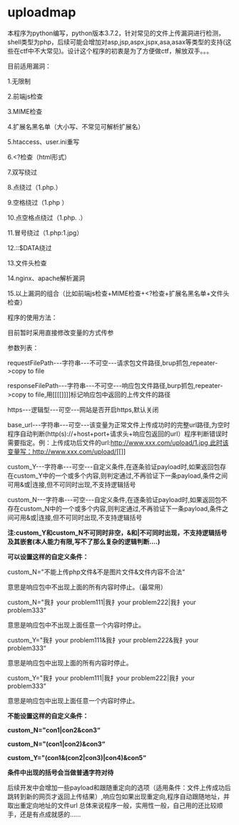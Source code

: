 # uploadmap
本程序为python编写，python版本3.7.2，针对常见的文件上传漏洞进行检测，shell类型为php，后续可能会增加对asp,jsp,aspx,jspx,asa,asax等类型的支持(这些在ctf中不大常见)。设计这个程序的初衷是为了方便做ctf，解放双手。。。

目前适用漏洞：

1.无限制

2.前端js检查

3.MIME检查

4.扩展名黑名单（大小写、不常见可解析扩展名）

5.htaccess、user.ini重写

6.<?检查（html形式）

7.双写绕过

8.点绕过（1.php.）

9.空格绕过（1.php ）

10.点空格点绕过（1.php. .）

11.冒号绕过（1.php:1.jpg）

12.::$DATA绕过

13.文件头检查

14.nginx、apache解析漏洞

15.以上漏洞的组合（比如前端js检查+MIME检查+<?检查+扩展名黑名单+文件头检查）

程序的使用方法：

目前暂时采用直接修改变量的方式传参

参数列表：

requestFilePath---字符串---不可空---请求包文件路径,brup抓包,repeater->copy to file

responseFilePath---字符串---不可空---响应包文件路径,burp抓包,repeater->copy to file,用[[[[]]]]标记响应包中返回的上传文件的路径

https---逻辑型---可空---网站是否开启https,默认关闭

base_url---字符串---可空---该变量为正常文件上传成功时的完整url路径,为空时程序自动判断(http(s)://+host+port+请求头+响应包返回的url）程序判断错误时需要指定。例：上传成功后文件的url:http://www.xxx.com/upload/1.jpg,此时该变量写：http://www.xxx.com/upload/[[]]

custom_Y---字符串---可空---自定义条件,在逐条验证payload时,如果返回包存在custom_Y中的一个或多个内容,则判定通过,不再验证下一条payload,条件之间可用&或|连接,但不可同时出现,不支持逻辑括号

custom_N---字符串---可空---自定义条件,在逐条验证payload时,如果返回包不存在custom_N中的一个或多个内容,则判定通过,不再验证下一条payload,条件之间可用&或|连接,但不可同时出现,不支持逻辑括号

**注:custom_Y和custom_N不可同时非空，&和|不可同时出现，不支持逻辑括号及其嵌套(本人能力有限,写不了那么复杂的逻辑判断....)**

**可以设置这样的自定义条件：**

custom_N="不能上传php文件&不是图片文件&文件内容不合法“

意思是响应包中不出现上面的所有内容时停止。（最常用）

custom_N="我扌your problem111|我扌your problem222|我扌your problem333“

意思是响应包中不出现上面任意一个内容时停止。

custom_Y="我扌your problem111&我扌your problem222&我扌your problem333“

意思是响应包中出现上面的所有内容时停止。

custom_Y="我扌your problem111|我扌your problem222|我扌your problem333“

意思是响应包中出现上面任意一个内容时停止。

**不能设置这样的自定义条件：**

**custom_N="con1|con2&con3“**

**custom_N="(con1|con2)&con3“**

**custom_Y="(con1&(con2|con3)|con4)&con5“**


**条件中出现的括号会当做普通字符对待**

后续开发中会增加一些payload和跟随重定向的选项（适用条件：文件上传成功后跳转到新的网页才返回上传结果）,响应包如果出现重定向,程序自动跟随地址，并取出重定向地址的文件url
总体来说程序一般，实用性一般，自己用的还比较顺手，还是有点成就感的......
